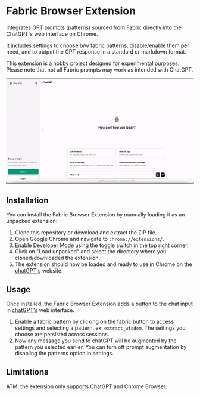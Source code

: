 # Fabric Browser Extension

Integrates GPT prompts (patterns) sourced from [Fabric](https://github.com/danielmiessler/fabric) directly into the ChatGPT's web interface on Chrome.

It includes settings to choose b/w fabric patterns, disable/enable them per need, and to output the GPT response in a standard or markdown format.

This extension is a hobby project designed for experimental purposes. Please note that not all Fabric prompts may work as intended with ChatGPT.

![Demo](./resources/demo.gif)

## Installation

You can install the Fabric Browser Extension by manually loading it as an unpacked extension:

1. Clone this repository or download and extract the ZIP file.
2. Open Google Chrome and navigate to `chrome://extensions/`.
3. Enable Developer Mode using the toggle switch in the top right corner.
4. Click on "Load unpacked" and select the directory where you cloned/downloaded the extension.
5. The extension should now be loaded and ready to use in Chrome on the [chatGPT's](https://chatgpt.com/) website.

## Usage

Once installed, the Fabric Browser Extension adds a button to the chat input in [chatGPT's](https://chatgpt.com/) web interface.

1. Enable a fabric pattern by clicking on the fabric button to access settings and selecting a pattern. ex: `extract_wisdom`. The settings you choose are persisted across sessions.
2. Now any message you send to chatGPT will be augmented by the pattern you selected earlier. You can turn off prompt augmentation by disabling the patterns option in settings.

## Limitations

ATM, the extension only supports ChatGPT and Chrome Browser.
